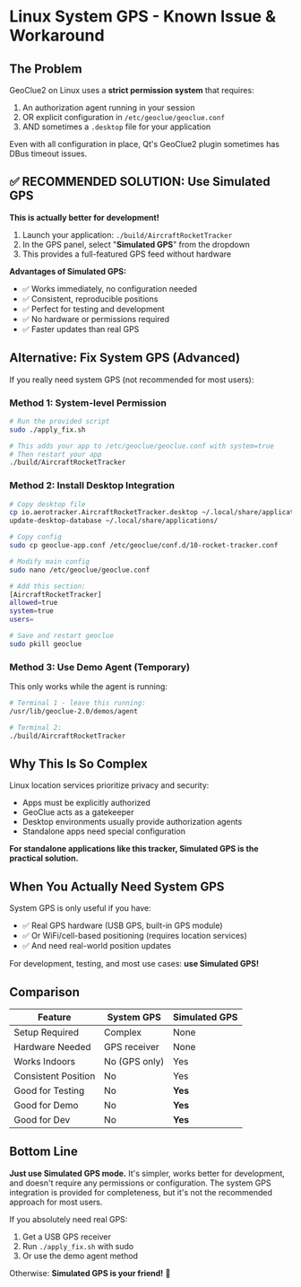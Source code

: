 # Linux System GPS - Known Issue & Workaround

## The Problem

GeoClue2 on Linux uses a **strict permission system** that requires:
1. An authorization agent running in your session
2. OR explicit configuration in `/etc/geoclue/geoclue.conf`
3. AND sometimes a `.desktop` file for your application

Even with all configuration in place, Qt's GeoClue2 plugin sometimes has DBus timeout issues.

## ✅ RECOMMENDED SOLUTION: Use Simulated GPS

**This is actually better for development!**

1. Launch your application: `./build/AircraftRocketTracker`
2. In the GPS panel, select "**Simulated GPS**" from the dropdown
3. This provides a full-featured GPS feed without hardware

**Advantages of Simulated GPS:**
- ✅ Works immediately, no configuration needed
- ✅ Consistent, reproducible positions
- ✅ Perfect for testing and development
- ✅ No hardware or permissions required
- ✅ Faster updates than real GPS

## Alternative: Fix System GPS (Advanced)

If you really need system GPS (not recommended for most users):

### Method 1: System-level Permission

```bash
# Run the provided script
sudo ./apply_fix.sh

# This adds your app to /etc/geoclue/geoclue.conf with system=true
# Then restart your app
./build/AircraftRocketTracker
```

### Method 2: Install Desktop Integration

```bash
# Copy desktop file
cp io.aerotracker.AircraftRocketTracker.desktop ~/.local/share/applications/
update-desktop-database ~/.local/share/applications/

# Copy config
sudo cp geoclue-app.conf /etc/geoclue/conf.d/10-rocket-tracker.conf

# Modify main config
sudo nano /etc/geoclue/geoclue.conf

# Add this section:
[AircraftRocketTracker]
allowed=true
system=true
users=

# Save and restart geoclue
sudo pkill geoclue
```

### Method 3: Use Demo Agent (Temporary)

This only works while the agent is running:

```bash
# Terminal 1 - leave this running:
/usr/lib/geoclue-2.0/demos/agent

# Terminal 2:
./build/AircraftRocketTracker
```

## Why This Is So Complex

Linux location services prioritize privacy and security:
- Apps must be explicitly authorized
- GeoClue acts as a gatekeeper
- Desktop environments usually provide authorization agents
- Standalone apps need special configuration

**For standalone applications like this tracker, Simulated GPS is the practical solution.**

## When You Actually Need System GPS

System GPS is only useful if you have:
- ✅ Real GPS hardware (USB GPS, built-in GPS module)
- ✅ Or WiFi/cell-based positioning (requires location services)
- ✅ And need real-world position updates

For development, testing, and most use cases: **use Simulated GPS!**

## Comparison

| Feature | System GPS | Simulated GPS |
|---------|-----------|---------------|
| Setup Required | Complex | None |
| Hardware Needed | GPS receiver | None |
| Works Indoors | No (GPS only) | Yes |
| Consistent Position | No | Yes |
| Good for Testing | No | **Yes** |
| Good for Demo | No | **Yes** |
| Good for Dev | No | **Yes** |

## Bottom Line

**Just use Simulated GPS mode.** It's simpler, works better for development, and doesn't require any permissions or configuration. The system GPS integration is provided for completeness, but it's not the recommended approach for most users.

If you absolutely need real GPS:
1. Get a USB GPS receiver
2. Run `./apply_fix.sh` with sudo
3. Or use the demo agent method

Otherwise: **Simulated GPS is your friend!** 🎯


